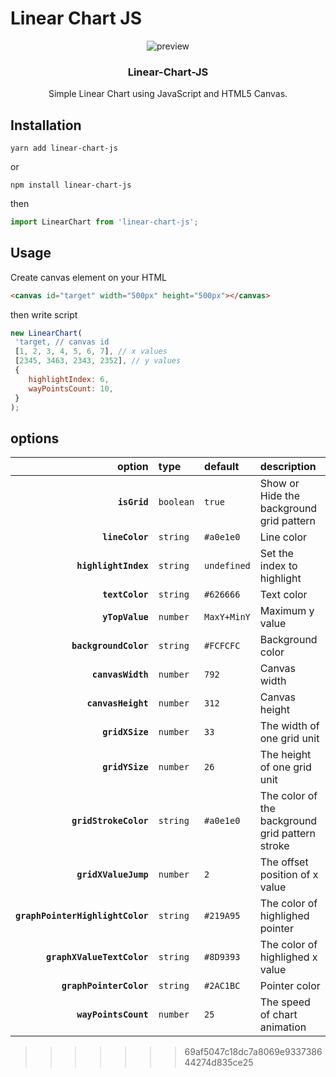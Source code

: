 
# Linear Chart JS
<p align="center">
  <img src="https://user-images.githubusercontent.com/21697238/127592629-9a9eedec-bf1a-44e6-9bd5-b79a760c6c5f.gif" alt="preview" />
</p>
<h3 align="center">Linear-Chart-JS</h3>
<p align="center">Simple Linear Chart using JavaScript and HTML5 Canvas.</p>

## Installation
```shell
yarn add linear-chart-js
```
or

```shell
npm install linear-chart-js
```

then

```js
import LinearChart from 'linear-chart-js';
```

## Usage
Create canvas element on your HTML
```html
<canvas id="target" width="500px" height="500px"></canvas>
```
then write script
```js
new LinearChart(
 'target, // canvas id
 [1, 2, 3, 4, 5, 6, 7], // x values
 [2345, 3463, 2343, 2352], // y values
 {
    highlightIndex: 6,
    wayPointsCount: 10,
 }
);
```

## options 
|               option | type     | default | description                                               |
| -------------------: | :------- | :------ | :-------------------------------------------------------- |
|     **`isGrid`**     | `boolean` | `true`     | Show or Hide the background grid pattern                         |
|     **`lineColor`**  | `string` | `#a0e1e0`   | Line color                                   |
| **`highlightIndex`** | `string` | `undefined`    | Set the index to highlight                                   |
|      **`textColor`** | `string` | `#626666`     | Text color   |
| **`yTopValue`**      | `number` | `MaxY+MinY`     | Maximum y value |
| **`backgroundColor`**| `string` | `#FCFCFC`     | Background color |
| **`canvasWidth`**    | `number` | `792`     |  Canvas width |
| **`canvasHeight`**   | `number` | `312`     |  Canvas height |
| **`gridXSize`**      | `number` | `33`     |  The width of one grid unit |
| **`gridYSize`**      | `number` | `26`     |  The height of one grid unit
| **`gridStrokeColor`**| `string` | `#a0e1e0`     |  The color of the background grid pattern stroke |
| **`gridXValueJump`** | `number` | `2`     |  The offset position of x value |
| **`graphPointerHighlightColor`**      | `string` | `#219A95`     |  The color of highlighed pointer |
| **`graphXValueTextColor`**      | `string` | `#8D9393`     |  The color of highlighed x value |
| **`graphPointerColor`**      | `string` | `#2AC1BC`     |  Pointer color |
| **`wayPointsCount`**      | `number` | `25`     |  The speed of chart animation |
>>>>>>> 69af5047c18dc7a8069e933738644274d835ce25
